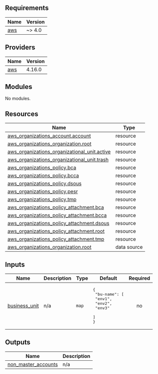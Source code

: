 ## Requirements

| Name | Version |
|------|---------|
| <a name="requirement_aws"></a> [aws](#requirement\_aws) | ~> 4.0 |

## Providers

| Name | Version |
|------|---------|
| <a name="provider_aws"></a> [aws](#provider\_aws) | 4.16.0 |

## Modules

No modules.

## Resources

| Name | Type |
|------|------|
| [aws_organizations_account.account](https://registry.terraform.io/providers/hashicorp/aws/latest/docs/resources/organizations_account) | resource |
| [aws_organizations_organization.root](https://registry.terraform.io/providers/hashicorp/aws/latest/docs/resources/organizations_organization) | resource |
| [aws_organizations_organizational_unit.active](https://registry.terraform.io/providers/hashicorp/aws/latest/docs/resources/organizations_organizational_unit) | resource |
| [aws_organizations_organizational_unit.trash](https://registry.terraform.io/providers/hashicorp/aws/latest/docs/resources/organizations_organizational_unit) | resource |
| [aws_organizations_policy.bca](https://registry.terraform.io/providers/hashicorp/aws/latest/docs/resources/organizations_policy) | resource |
| [aws_organizations_policy.bcca](https://registry.terraform.io/providers/hashicorp/aws/latest/docs/resources/organizations_policy) | resource |
| [aws_organizations_policy.dsous](https://registry.terraform.io/providers/hashicorp/aws/latest/docs/resources/organizations_policy) | resource |
| [aws_organizations_policy.pesr](https://registry.terraform.io/providers/hashicorp/aws/latest/docs/resources/organizations_policy) | resource |
| [aws_organizations_policy.tmp](https://registry.terraform.io/providers/hashicorp/aws/latest/docs/resources/organizations_policy) | resource |
| [aws_organizations_policy_attachment.bca](https://registry.terraform.io/providers/hashicorp/aws/latest/docs/resources/organizations_policy_attachment) | resource |
| [aws_organizations_policy_attachment.bcca](https://registry.terraform.io/providers/hashicorp/aws/latest/docs/resources/organizations_policy_attachment) | resource |
| [aws_organizations_policy_attachment.dsous](https://registry.terraform.io/providers/hashicorp/aws/latest/docs/resources/organizations_policy_attachment) | resource |
| [aws_organizations_policy_attachment.root](https://registry.terraform.io/providers/hashicorp/aws/latest/docs/resources/organizations_policy_attachment) | resource |
| [aws_organizations_policy_attachment.tmp](https://registry.terraform.io/providers/hashicorp/aws/latest/docs/resources/organizations_policy_attachment) | resource |
| [aws_organizations_organization.root](https://registry.terraform.io/providers/hashicorp/aws/latest/docs/data-sources/organizations_organization) | data source |

## Inputs

| Name | Description | Type | Default | Required |
|------|-------------|------|---------|:--------:|
| <a name="input_business_unit"></a> [business\_unit](#input\_business\_unit) | n/a | `map` | <pre>{<br>  "bu-name": [<br>    "env1",<br>    "env2",<br>    "env3"<br>  ]<br>}</pre> | no |

## Outputs

| Name | Description |
|------|-------------|
| <a name="output_non_master_accounts"></a> [non\_master\_accounts](#output\_non\_master\_accounts) | n/a |
